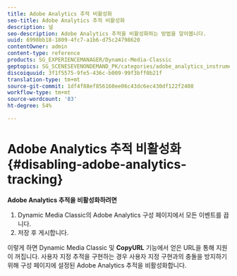 ```yaml
---
title: Adobe Analytics 추적 비활성화
seo-title: Adobe Analytics 추적 비활성화
description: 널
seo-description: Adobe Analytics 추적을 비활성화하는 방법을 알아봅니다.
uuid: 6998bb18-1809-4fc7-a1b6-d75c24798620
contentOwner: admin
content-type: reference
products: SG_EXPERIENCEMANAGER/Dynamic-Media-Classic
geptopics: SG_SCENESEVENONDEMAND_PK/categories/adobe_analytics_instrumentation_kit
discoiquuid: 3f1f5575-9fe5-436c-b009-99f3bff0b21f
translation-type: tm+mt
source-git-commit: 1df4f88ef856160ee06c43dc6ec430df122f2408
workflow-type: tm+mt
source-wordcount: '83'
ht-degree: 54%

---
```



# Adobe Analytics 추적 비활성화{#disabling-adobe-analytics-tracking}

**Adobe Analytics 추적을 비활성화하려면**

1. Dynamic Media Classic의 Adobe Analytics 구성 페이지에서 모든 이벤트를 끕니다.
1. 저장 후 게시합니다.

이렇게 하면 Dynamic Media Classic 및 **CopyURL** 기능에서 얻은 URL을 통해 지원이 꺼집니다. 사용자 지정 추적을 구현하는 경우 사용자 지정 구현과의 충돌을 방지하기 위해 구성 페이지에 설정된 Adobe Analytics 추적을 비활성화합니다.

